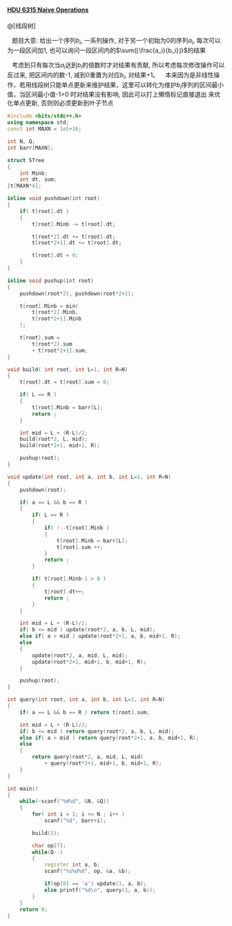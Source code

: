 #### [HDU 6315 Naive Operations](http://acm.hdu.edu.cn/showproblem.php?pid=6315)

@[线段树]

&ensp; 题目大意: 给出一个序列$b_i$, 一系列操作, 对于另一个初始为0的序列$a_i$, 每次可以为一段区间加1, 也可以询问一段区间内的$\sum{⌊\frac{a_i}{b_i}⌋}$的结果

&ensp; 考虑到只有每次当$a_i$达到$b_i$的倍数时才对结果有贡献, 所以考虑每次修改操作可以反过来, 把区间内的数-1, 减到0重置为对应$b_i$, 对结果+1。
&ensp; 本来因为是非线性操作，若用线段树只能单点更新来维护结果，这里可以转化为维护$b_i$序列的区间最小值，当区间最小值-1>0 时对结果没有影响, 因此可以打上懒惰标记直接退出 来优化单点更新, 否则则必须更新到叶子节点

```cpp
#include <bits/stdc++.h>
using namespace std;
const int MAXN = 1e5+10;

int N, Q;
int barr[MAXN];

struct STree
{
    int Minb;
    int dt, sum;
}t[MAXN*4];

inline void pushdown(int root)
{
    if( t[root].dt )
    {
        t[root].Minb -= t[root].dt;

        t[root*2].dt += t[root].dt;
        t[root*2+1].dt += t[root].dt;

        t[root].dt = 0;
    }
}

inline void pushup(int root)
{
    pushdown(root*2), pushdown(root*2+1);

    t[root].Minb = min(
        t[root*2].Minb,
        t[root*2+1].Minb
    );

    t[root].sum =
        t[root*2].sum
        + t[root*2+1].sum;
}

void build( int root, int L=1, int R=N)
{
    t[root].dt = t[root].sum = 0;

    if( L == R )
    {
        t[root].Minb = barr[L];
        return ;
    }

    int mid = L + (R-L)/2;
    build(root*2, L, mid);
    build(root*2+1, mid+1, R);

    pushup(root);
}

void update(int root, int a, int b, int L=1, int R=N)
{
    pushdown(root);

    if( a == L && b == R )
    {
        if( L == R )
        {
            if( !--t[root].Minb )
            {
                t[root].Minb = barr[L];
                t[root].sum ++;
            }
            return ;
        }

        if( t[root].Minb-1 > 0 )
        {
            t[root].dt++;
            return ;
        }
    }

    int mid = L + (R-L)/2;
    if( b <= mid ) update(root*2, a, b, L, mid);
    else if( a > mid ) update(root*2+1, a, b, mid+1, R);
    else
    {
        update(root*2, a, mid, L, mid);
        update(root*2+1, mid+1, b, mid+1, R);
    }

    pushup(root);
}

int query(int root, int a, int b, int L=1, int R=N)
{
    if( a == L && b == R ) return t[root].sum;

    int mid = L + (R-L)/2;
    if( b <= mid ) return query(root*2, a, b, L, mid);
    else if( a > mid ) return query(root*2+1, a, b, mid+1, R);
    else
    {
        return query(root*2, a, mid, L, mid)
            + query(root*2+1, mid+1, b, mid+1, R);
    }
}

int main()
{
    while(~scanf("%d%d", &N, &Q))
    {
        for( int i = 1; i <= N ; i++ )
            scanf("%d", barr+i);

        build(1);

        char op[7];
        while(Q--)
        {
            register int a, b;
            scanf("%s%d%d", op, &a, &b);

            if(op[0] == 'a') update(1, a, b);
            else printf("%d\n", query(1, a, b));
        }
    }
    return 0;
}
```